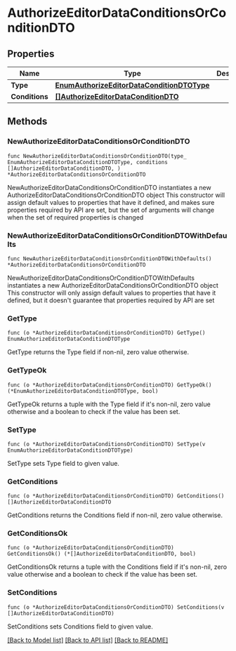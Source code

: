 # AuthorizeEditorDataConditionsOrConditionDTO

## Properties

Name | Type | Description | Notes
------------ | ------------- | ------------- | -------------
**Type** | [**EnumAuthorizeEditorDataConditionDTOType**](EnumAuthorizeEditorDataConditionDTOType.md) |  | 
**Conditions** | [**[]AuthorizeEditorDataConditionDTO**](AuthorizeEditorDataConditionDTO.md) |  | 

## Methods

### NewAuthorizeEditorDataConditionsOrConditionDTO

`func NewAuthorizeEditorDataConditionsOrConditionDTO(type_ EnumAuthorizeEditorDataConditionDTOType, conditions []AuthorizeEditorDataConditionDTO, ) *AuthorizeEditorDataConditionsOrConditionDTO`

NewAuthorizeEditorDataConditionsOrConditionDTO instantiates a new AuthorizeEditorDataConditionsOrConditionDTO object
This constructor will assign default values to properties that have it defined,
and makes sure properties required by API are set, but the set of arguments
will change when the set of required properties is changed

### NewAuthorizeEditorDataConditionsOrConditionDTOWithDefaults

`func NewAuthorizeEditorDataConditionsOrConditionDTOWithDefaults() *AuthorizeEditorDataConditionsOrConditionDTO`

NewAuthorizeEditorDataConditionsOrConditionDTOWithDefaults instantiates a new AuthorizeEditorDataConditionsOrConditionDTO object
This constructor will only assign default values to properties that have it defined,
but it doesn't guarantee that properties required by API are set

### GetType

`func (o *AuthorizeEditorDataConditionsOrConditionDTO) GetType() EnumAuthorizeEditorDataConditionDTOType`

GetType returns the Type field if non-nil, zero value otherwise.

### GetTypeOk

`func (o *AuthorizeEditorDataConditionsOrConditionDTO) GetTypeOk() (*EnumAuthorizeEditorDataConditionDTOType, bool)`

GetTypeOk returns a tuple with the Type field if it's non-nil, zero value otherwise
and a boolean to check if the value has been set.

### SetType

`func (o *AuthorizeEditorDataConditionsOrConditionDTO) SetType(v EnumAuthorizeEditorDataConditionDTOType)`

SetType sets Type field to given value.


### GetConditions

`func (o *AuthorizeEditorDataConditionsOrConditionDTO) GetConditions() []AuthorizeEditorDataConditionDTO`

GetConditions returns the Conditions field if non-nil, zero value otherwise.

### GetConditionsOk

`func (o *AuthorizeEditorDataConditionsOrConditionDTO) GetConditionsOk() (*[]AuthorizeEditorDataConditionDTO, bool)`

GetConditionsOk returns a tuple with the Conditions field if it's non-nil, zero value otherwise
and a boolean to check if the value has been set.

### SetConditions

`func (o *AuthorizeEditorDataConditionsOrConditionDTO) SetConditions(v []AuthorizeEditorDataConditionDTO)`

SetConditions sets Conditions field to given value.



[[Back to Model list]](../README.md#documentation-for-models) [[Back to API list]](../README.md#documentation-for-api-endpoints) [[Back to README]](../README.md)


